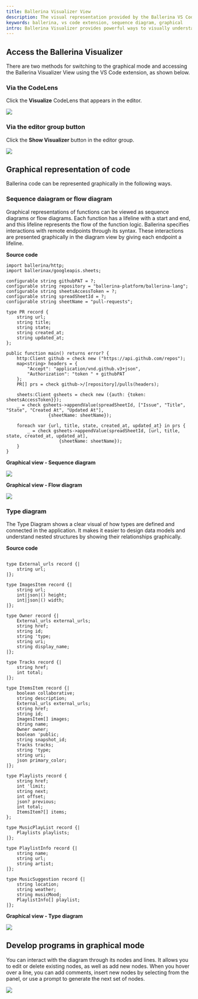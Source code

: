 ```yaml
---
title: Ballerina Visualizer View
description: The visual representation provided by the Ballerina VS Code extension has its roots in sequence diagrams and flow diagrams. They can capture how the logic of your program flows, how the concurrent execution flow works, which remote endpoints are involved, and how those endpoints interact with the different workers in the program. 
keywords: ballerina, vs code extension, sequence diagram, graphical
intro: Ballerina Visualizer provides powerful ways to visually understand and build Ballerina applications. Whether you're inspecting an existing application or designing one from scratch, these tools reduce the need for deep familiarity with Ballerina syntax.
---
```


## Access the Ballerina Visualizer

There are two methods for switching to the graphical mode and accessing the Ballerina Visualizer View using the VS Code extension, as shown below.

### Via the CodeLens

Click the **Visualize** CodeLens that appears in the editor.
    
<img src="/learn/images/vs-code-extension/visual-programming/ballerina-visualizer/ballerina-visualizer-codelens.png" class="cInlineImage-full"/>

### Via the editor group button

Click the **Show Visualizer** button in the editor group.
    
<img src="/learn/images/vs-code-extension/visual-programming/ballerina-visualizer/ballerina-show-visulaizer.png" class="cInlineImage-full"/>

## Graphical representation of code

Ballerina code can be represented graphically in the following ways.

### Sequence daiagram or flow diagram

Graphical representations of functions can be viewed as sequence diagrams or flow diagrams. Each function has a lifeline with a start and end, and this lifeline represents the flow of the function logic. Ballerina specifies interactions with remote endpoints through its syntax. These interactions are presented graphically in the diagram view by giving each endpoint a lifeline. 

**Source code**

```ballerina
import ballerina/http;
import ballerinax/googleapis.sheets;

configurable string githubPAT = ?;
configurable string repository = "ballerina-platform/ballerina-lang";
configurable string sheetsAccessToken = ?;
configurable string spreadSheetId = ?;
configurable string sheetName = "pull-requests";

type PR record {
    string url;
    string title;
    string state;
    string created_at;
    string updated_at;
};

public function main() returns error? {
    http:Client github = check new ("https://api.github.com/repos");
    map<string> headers = {
        "Accept": "application/vnd.github.v3+json",
        "Authorization": "token " + githubPAT
    };
    PR[] prs = check github->/[repository]/pulls(headers);

    sheets:Client gsheets = check new ({auth: {token: sheetsAccessToken}});
    _ = check gsheets->appendValue(spreadSheetId, ["Issue", "Title", "State", "Created At", "Updated At"],
                {sheetName: sheetName});

    foreach var {url, title, state, created_at, updated_at} in prs {
        _ = check gsheets->appendValue(spreadSheetId, [url, title, state, created_at, updated_at],
                    {sheetName: sheetName});
    }
}
```

**Graphical view - Sequence diagram**

<img src="/learn/images/vs-code-extension/visual-programming/ballerina-visualizer/sequence-diagram.png" class="cInlineImage-full"/>

**Graphical view - Flow diagram**

<img src="/learn/images/vs-code-extension/visual-programming/ballerina-visualizer/flow-diagram.png" class="cInlineImage-full"/>

### Type diagram

The Type Diagram shows a clear visual of how types are defined and connected in the application. It makes it easier to design data models and understand nested structures by showing their relationships graphically.

**Source code**

```ballerina

type External_urls record {|
    string url;
|};

type ImagesItem record {|
    string url;
    int|json|() height;
    int|json|() width;
|};

type Owner record {|
    External_urls external_urls;
    string href;
    string id;
    string 'type;
    string uri;
    string display_name;
|};

type Tracks record {|
    string href;
    int total;
|};

type ItemsItem record {|
    boolean collaborative;
    string description;
    External_urls external_urls;
    string href;
    string id;
    ImagesItem[] images;
    string name;
    Owner owner;
    boolean 'public;
    string snapshot_id;
    Tracks tracks;
    string 'type;
    string uri;
    json primary_color;
|};

type Playlists record {
    string href;
    int 'limit;
    string next;
    int offset;
    json? previous;
    int total;
    ItemsItem?[] items;
};

type MusicPlayList record {|
    Playlists playlists;
|};

type PlaylistInfo record {|
    string name;
    string url;
    string artist;
|};

type MusicSuggestion record {|
    string location;
    string weather;
    string musicMood;
    PlaylistInfo[] playlist;
|};
```

**Graphical view - Type diagram**
    
<img src="/learn/images/vs-code-extension/visual-programming/ballerina-visualizer/type-diagram.png" class="cInlineImage-full"/>

## Develop programs in graphical mode

You can interact with the diagram through its nodes and lines. It allows you to edit or delete existing nodes, as well as add new nodes. When you hover over a line, you can add comments, insert new nodes by selecting from the panel, or use a prompt to generate the next set of nodes.

<img src="/learn/images/vs-code-extension/visual-programming/ballerina-visualizer/interact-with-graphical-view.gif" class="cInlineImage-full"/>
